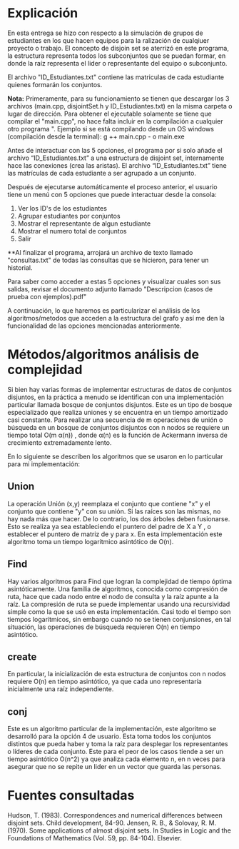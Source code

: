 # Explicación

En esta entrega se hizo con respecto a la simulación de grupos de estudiantes en los que hacen equipos para la ralización de cualqiuer proyecto o trabajo. El concepto de disjoin set se aterrizó en este programa, la estructura representa todos los subconjuntos que se puedan formar, en donde la raíz representa el lider o representante del equipo o subconjunto.

El archivo "ID_Estudiantes.txt" contiene las matriculas de cada estudiante quienes formarán los conjuntos.

**Nota:** Primeramente, para su funcionamiento se tienen que descargar los 3 archivos (main.cpp, disjointSet.h y ID_Estudiantes.txt) en la misma carpeta o lugar de dirección. Para obtener el ejecutable solamente se tiene que compilar el "main.cpp", no hace falta incluir en la compilación a cualquier otro programa ". Ejemplo si se está compilando desde un OS windows (compilación desde la terminal): g ++ main.cpp - o main.exe

Antes de interactuar con las 5 opciones, el programa por si solo añade el archivo “ID_Estudiantes.txt” a una estructura de disjoint set, internamente hace las conexiones (crea las aristas). El archivo “ID_Estudiantes.txt” tiene las matrículas de cada estudiante a ser agrupado a un conjunto.

Después de ejecutarse automáticamente el proceso anterior, el usuario tiene un menú con 5 opciones que puede interactuar desde la consola:

1. Ver los ID's de los estudiantes
2. Agrupar estudiantes por conjuntos
3. Mostrar el representante de algun estudiante
4. Mostrar el numero total de conjuntos
5. Salir

**Al finalizar el programa, arrojará un archivo de texto llamado "consultas.txt" de todas las consultas que se hicieron, para tener un historial.

Para saber como acceder a estas 5 opciones y visualizar cuales son sus salidas, revisar el documento adjunto llamado "Descripcion (casos de prueba con ejemplos).pdf"

A continuación, lo que haremos es particularizar el análisis de los algoritmos/metodos que acceden a la estructura del grafo y así me den la funcionalidad de las opciones mencionadas anteriormente.

# Métodos/algoritmos análisis de complejidad

Si bien hay varias formas de implementar estructuras de datos de conjuntos disjuntos, en la práctica a menudo se identifican con una implementación particular llamada bosque de conjuntos disjuntos. Este es un tipo de bosque especializado que realiza uniones y se encuentra en un tiempo amortizado casi constante. Para realizar una secuencia de m operaciones de unión o búsqueda en un bosque de conjuntos disjuntos con n nodos se requiere un tiempo total O(m α(n)) , donde α(n) es la función de Ackermann inversa de crecimiento extremadamente lento. 

En lo siguiente se describen los algoritmos que se usaron en lo particular para mi implementación:

## Union

La operación Unión (x,y) reemplaza el conjunto que contiene "x" y el conjunto que contiene "y" con su unión. Si las raíces son las mismas, no hay nada más que hacer. De lo contrario, los dos árboles deben fusionarse. Esto se realiza ya sea estableciendo el puntero del padre de X a Y , o establecer el puntero de matriz de y para x. En esta implementación este algoritmo toma un tiempo logarítmico asintótico de O(n).

## Find

Hay varios algoritmos para Find que logran la complejidad de tiempo óptima asintóticamente. Una familia de algoritmos, conocida como compresión de ruta, hace que cada nodo entre el nodo de consulta y la raíz apunte a la raíz. La compresión de ruta se puede implementar usando una recursividad simple como la que se usó en esta implementación. Casi todo el tiempo son tiempos logarítmicos, sin embargo cuando no se tienen conjunsiones, en tal situación, las operaciones de búsqueda requieren O(n) en tiempo asintótico. 

## create

En particular, la inicialización de esta estructura de conjuntos con n nodos requiere O(n) en tiempo asintótico, ya que cada uno representaría inicialmente una raíz independiente.

## conj

Este es un algoritmo particular de la implementación, este algoritmo se desarrolló para la opción 4 de usuario. Esta toma todos los conjuntos distintos que pueda haber y toma la raíz para desplegar los representantes o líderes de cada conjunto. Este para el peor de los casos tiende a ser un tiempo asintótico O(n^2) ya que analiza cada elemento n, en n veces para asegurar que no se repite un lider en un vector que guarda las personas.

# Fuentes consultadas

Hudson, T. (1983). Correspondences and numerical differences between disjoint sets. Child development, 84-90.
Jensen, R. B., & Solovay, R. M. (1970). Some applications of almost disjoint sets. In Studies in Logic and the Foundations of Mathematics (Vol. 59, pp. 84-104). Elsevier.
